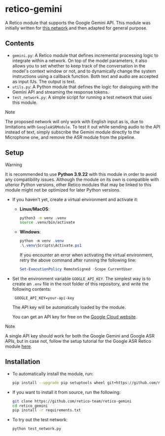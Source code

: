# retico-gemini

A Retico module that supports the Google Gemini API. This module was initially written for [this network](https://github.com/mi-1000/retico-language-practice-network) and then adapted for general purpose.

## Contents

- `gemini.py`: A Retico module that defines incremental processing logic to integrate within a network. On top of the model parameters, it also allows you to set whether to keep track of the conversation in the model's context window or not, and to dynamically change the system instructions using a callback function. Both text and audio are accepted as input IUs. The output is text.
- `utils.py`: A Python module that defines the logic for dialoguing with the Gemini API and streaming the response tokens.
- `test_network.py`: A simple script for running a test network that uses this module.

> [!NOTE]
> The proposed network will only work with English input as is, due to limitations with `GoogleASRModule`. To test it out while sending audio to the API instead of text, simply subscribe the Gemini module directly to the Microphone one, and remove the ASR module from the pipeline.

## Setup

> [!WARNING]
> It is recommended to use **Python 3.9.22** with this module in order to avoid any compatibility issues. Although the module on its own is compatible with ulterior Python versions, other Retico modules that may be linked to this module might not be optimized for later Python versions.

- If you haven't yet, create a virtual environment and activate it:

  - **Linux/MacOS**:

    ```bash
    python3 -m venv .venv
    source .venv/bin/activate
    ```
  - **Windows**:

    ```powershell
    python -m venv .venv
    .\.venv\Scripts\Activate.ps1
    ```

    If you encounter an error when activating the virtual environment, retry the above command after running the following line:

    ```powershell
    Set-ExecutionPolicy RemoteSigned -Scope CurrentUser
    ```
- Set the environment variable `GOOGLE_API_KEY`. The simplest way is to create an `.env` file in the root folder of this repository, and write the following contents:

  ```dotenv
   GOOGLE_API_KEY=your-api-key
  ```

  The API key will be automatically loaded by the module.

  You can get an API key for free on the [Google Cloud website](https://cloud.google.com/vertex-ai/generative-ai/docs/start/api-keys).

> [!NOTE]
> A single API key should work for both the Google Gemini and Google ASR APIs, but in case not, follow the setup tutorial for the Google ASR Retico module [here](https://github.com/retico-team/retico-googleasr).

## Installation

- To automatically install the module, run:

  ```bash
  pip install --upgrade pip setuptools wheel git+https://github.com/retico-team/retico-gemini
  ```
- If you want to install it from source, run the following:

  ```bash
  git clone https://github.com/retico-team/retico-gemini
  cd retico_gemini
  pip install -r requirements.txt
  ```
- To try out the test network:

  ```bash
  python test_network.py
  ```
